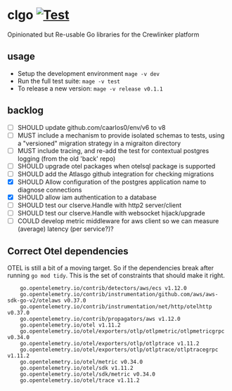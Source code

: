 # clgo [![Test](https://github.com/crewlinker/clgo/actions/workflows/test.yaml/badge.svg)](https://github.com/crewlinker/clgo/actions/workflows/test.yaml)

Opinionated but Re-usable Go libraries for the Crewlinker platform

## usage

- Setup the development environment `mage -v dev`
- Run the full test suite: `mage -v test`
- To release a new version: `mage -v release v0.1.1`

## backlog

- [ ] SHOULD update github.com/caarlos0/env/v6 to v8
- [ ] MUST include a mechanism to provide isolated schemas to tests, using a "versioned" migration strategy
      in a migraiton directory
- [ ] MUST include tracing, and re-add the test for contextual postgres logging (from the old 'back' repo)
- [ ] SHOULD upgrade otel packages when otelsql package is supported
- [ ] SHOULD add the Atlasgo github integration for checking migrations
- [x] SHOULD Allow configuration of the postgres application name to diagnose connections
- [x] SHOULD allow iam authentication to a database
- [ ] SHOULD test our clserve.Handle with http2 server/client
- [ ] SHOULD test our clserve.Handle with websocket hijack/upgrade
- [ ] COULD develop metric middleware for aws client so we can measure (average) latency (per service?)?

## Correct Otel dependencies

OTEL is still a bit of a moving target. So if the dependencies break after running `go mod tidy`. This is the
set of constraints that should make it right.

```
	go.opentelemetry.io/contrib/detectors/aws/ecs v1.12.0
	go.opentelemetry.io/contrib/instrumentation/github.com/aws/aws-sdk-go-v2/otelaws v0.37.0
	go.opentelemetry.io/contrib/instrumentation/net/http/otelhttp v0.37.0
	go.opentelemetry.io/contrib/propagators/aws v1.12.0
	go.opentelemetry.io/otel v1.11.2
	go.opentelemetry.io/otel/exporters/otlp/otlpmetric/otlpmetricgrpc v0.34.0
	go.opentelemetry.io/otel/exporters/otlp/otlptrace v1.11.2
	go.opentelemetry.io/otel/exporters/otlp/otlptrace/otlptracegrpc v1.11.2
	go.opentelemetry.io/otel/metric v0.34.0
	go.opentelemetry.io/otel/sdk v1.11.2
	go.opentelemetry.io/otel/sdk/metric v0.34.0
	go.opentelemetry.io/otel/trace v1.11.2
```
